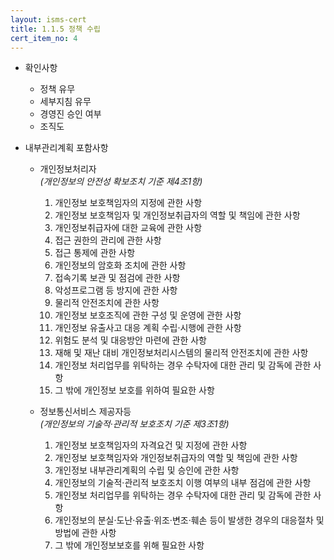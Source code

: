 ```yaml
---
layout: isms-cert
title: 1.1.5 정책 수립
cert_item_no: 4
---
```


- 확인사항
  - 정책 유무
  - 세부지침 유무
  - 경영진 승인 여부
  - 조직도


- 내부관리계획 포함사항
  - 개인정보처리자  
  _(개인정보의 안전성 확보조치 기준 제4조1항)_
    1. 개인정보 보호책임자의 지정에 관한 사항
    2. 개인정보 보호책임자 및 개인정보취급자의 역할 및 책임에 관한 사항
    3. 개인정보취급자에 대한 교육에 관한 사항
    4. 접근 권한의 관리에 관한 사항
    5. 접근 통제에 관한 사항
    6. 개인정보의 암호화 조치에 관한 사항
    7. 접속기록 보관 및 점검에 관한 사항
    8. 악성프로그램 등 방지에 관한 사항
    9. 물리적 안전조치에 관한 사항
    10. 개인정보 보호조직에 관한 구성 및 운영에 관한 사항
    11. 개인정보 유출사고 대응 계획 수립·시행에 관한 사항
    12. 위험도 분석 및 대응방안 마련에 관한 사항
    13. 재해 및 재난 대비 개인정보처리시스템의 물리적 안전조치에 관한 사항
    14. 개인정보 처리업무를 위탁하는 경우 수탁자에 대한 관리 및 감독에 관한 사항
    15. 그 밖에 개인정보 보호를 위하여 필요한 사항

  - 정보통신서비스 제공자등  
  _(개인정보의 기술적·관리적 보호조치 기준 제3조1항)_
    1. 개인정보 보호책임자의 자격요건 및 지정에 관한 사항
    2. 개인정보 보호책임자와 개인정보취급자의 역할 및 책임에 관한 사항
    3. 개인정보 내부관리계획의 수립 및 승인에 관한 사항
    4. 개인정보의 기술적·관리적 보호조치 이행 여부의 내부 점검에 관한 사항
    5. 개인정보 처리업무를 위탁하는 경우 수탁자에 대한 관리 및 감독에 관한 사항
    6. 개인정보의 분실·도난·유출·위조·변조·훼손 등이 발생한 경우의 대응절차 및 방법에 관한 사항
    7. 그 밖에 개인정보보호를 위해 필요한 사항

